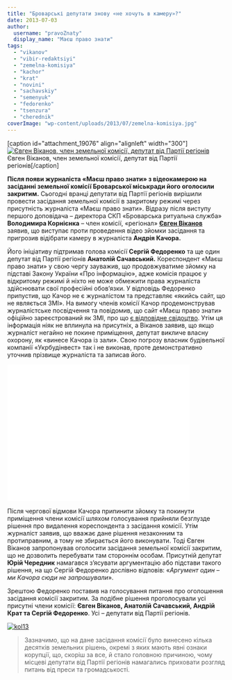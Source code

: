 ```yaml
---
title: "Броварські депутати знову «не хочуть в камеру»?"
date: 2013-07-03
author: 
  username: "pravoZnaty"
  display_name: "Маєш право знати"
tags: 
  - "vikanov"
  - "vibir-redaktsiyi"
  - "zemelna-komisiya"
  - "kachor"
  - "krat"
  - "novini"
  - "sachavskiy"
  - "semenyuk"
  - "fedorenko"
  - "tsenzura"
  - "cherednik"
coverImage: "wp-content/uploads/2013/07/zemelna-komisiya.jpg"
---
```


\[caption id="attachment\_19076" align="alignleft" width="300"\][![Євген Віканов, член земельної комісії, депутат від Партії регіонів](https://mpz.brovary.org/wp-content/uploads/2013/07/vik3.jpg)](https://mpz.brovary.org/wp-content/uploads/2013/07/vik3.jpg) Євген Віканов, член земельної комісії, депутат від Партії регіонів\[/caption\]

**Після появи журналіста «Маєш право знати» з відеокамерою на засіданні земельної комісії Броварської міськради його оголосили закритим.** Сьогодні вранці депутати від Партії регіонів вирішили провести засідання земельної комісії в закритому режимі через присутність журналіста «Маєш право знати». Відразу після виступу першого доповідача – директора СКП «Броварська ритуальна служба» **Володимира Корнієнка** – член комісії, «регіонал» [**Євген Віканов**](http://www.odnoklassniki.ru/profile/467705134311) заявив, що виступає проти проведення відео зйомки засідання та пригрозив відібрати камеру в журналіста **Андрія Качора.**

Його ініціативу підтримав голова комісії **Сергій Федоренко** та ще один депутат від Партії регіонів **Анатолій Сачавський.** Кореспондент «Маєш право знати» у свою чергу зауважив, що продовжуватиме зйомку на підставі Закону України «Про інформацію», адже комісія працює у відкритому режимі й ніхто не може обмежити права журналіста здійснювати свої професійні обов’язки. У відповідь Федоренко припустив, що Качор не є журналістом та представляє «якийсь сайт, що не являється ЗМІ». На вимогу членів комісії Качор продемонстрував журналістське посвідчення та повідомив, що сайт «Маєш право знати» офіційно зареєстрований як ЗМІ, про що [є відповідне свідоцтво](https://mpz.brovary.org/zareyestrovano-gazetu-mayesh-pravo-znati-gotuyetsya-pershiy-nomer-2/). Утім ця інформація ніяк не вплинула на присутніх, а Віканов заявив, що якщо журналіст негайно не покине приміщення, депутат викличе власну охорону, як «винесе Качора із зали». Свою погрозу власник будівельної компанії «Укрбудінвест» так і не виконав, проте демонстративно уточнив прізвище журналіста та записав його.

<iframe src="//www.youtube.com/embed/eFQGU5W3Irw" height="315" width="420" allowfullscreen frameborder="0"></iframe>

Після чергової відмови Качора припинити зйомку та покинути приміщення члени комісії шляхом голосування прийняли безглузде рішення про видалення кореспондента з засідання комісії. Утім журналіст заявив, що вважає дане рішення незаконним та протиправним, а тому не збирається його виконувати. Тоді Євген Віканов запропонував оголосити засідання земельної комісії закритим, що не дозволить перебувати там стороннім особам. Присутній депутат **Юрій Чередник** намагався з’ясувати аргументацію або підстави такого рішення, на що Сергій Федоренко дослівно відповів: «_Аргумент один – ми Качора сюди не запрошували_».

Зрештою Федоренко поставив на голосування питання про оголошення засідання комісії закритим. За подібне рішення проголосували усі присутні члени комісії: **Євген Віканов, Анатолій Сачавський, Андрій Крат та Сергій Федоренко**. Усі – депутати від Партії регіонів.

[![kol13](https://mpz.brovary.org/wp-content/uploads/2013/07/kol131.jpg)](https://mpz.brovary.org/wp-content/uploads/2013/07/kol131.jpg)

> Зазначимо, що на дане засідання комісії було винесено кілька десятків земельних рішень, окремі з яких мають явні ознаки корупції, що, скоріш за все, й стало головною причиною, чому місцеві депутати від Партії регіонів намагались приховати розгляд питань від преси та громадськості.
